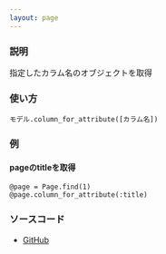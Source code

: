 ```yaml
---
layout: page
---
```

### 説明
指定したカラム名のオブジェクトを取得

### 使い方
    モデル.column_for_attribute([カラム名])

### 例
#### pageのtitleを取得
    @page = Page.find(1)
    @page.column_for_attribute(:title)

### ソースコード
* [GitHub](https://github.com/rails/rails/blob/f33d52c95217212cbacc8d5e44b5a8e3cdc6f5b3/activerecord/lib/active_record/attribute_methods.rb#L187)